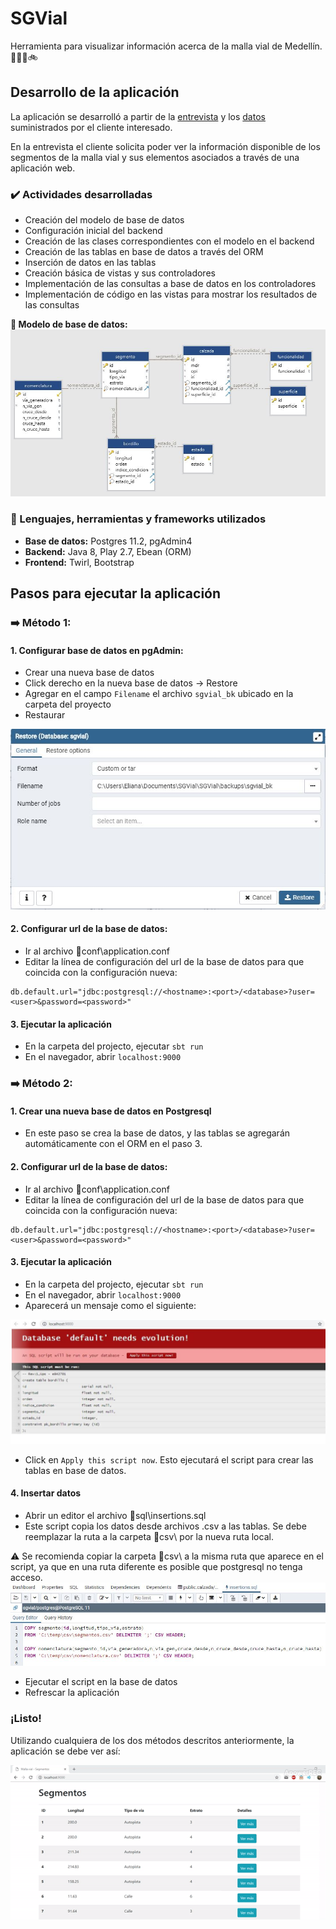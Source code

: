 # SGVial 

Herramienta para visualizar información acerca de la malla vial de Medellín. :vertical_traffic_light::red_car::truck::bike:

## Desarrollo de la aplicación

La aplicación se desarrolló a partir de la [entrevista][1] y los [datos][2] suministrados por el cliente interesado.

En la entrevista el cliente solicita poder ver la información disponible de los segmentos de la malla vial y sus elementos asociados a través de una aplicación web.

### :heavy_check_mark: Actividades desarrolladas 

* Creación del modelo de base de datos
* Configuración inicial del backend
* Creación de las clases correspondientes con el modelo en el backend
* Creación de las tablas en base de datos a través del ORM
* Inserción de datos en las tablas
* Creación básica de vistas y sus controladores
* Implementación de las consultas a base de datos en los controladores
* Implementación de código en las vistas para mostrar los resultados de las consultas

__:pushpin: Modelo de base de datos:__
![Modelo ER][ER]

### :wrench: Lenguajes, herramientas y frameworks utilizados 

* __Base de datos:__ Postgres 11.2, pgAdmin4
* __Backend:__ Java 8, Play 2.7, Ebean (ORM)
* __Frontend:__ Twirl, Bootstrap


## Pasos para ejecutar la aplicación

### :arrow_right: Método 1:

#### 1. Configurar base de datos en pgAdmin:

* Crear una nueva base de datos
* Click derecho en la nueva base de datos -> Restore
* Agregar en el campo `Filename` el archivo `sgvial_bk` ubicado en la carpeta del proyecto
* Restaurar

![Restore database][restore]

#### 2. Configurar url de la base de datos:

* Ir al archivo :file_folder:conf\application.conf
* Editar la línea de configuración del url de la base de datos para que coincida con la configuración nueva:

```
db.default.url="jdbc:postgresql://<hostname>:<port>/<database>?user=<user>&password=<password>"
```
#### 3. Ejecutar la aplicación

* En la carpeta del projecto, ejecutar `sbt run`
* En el navegador, abrir `localhost:9000`


### :arrow_right: Método 2:

#### 1. Crear una nueva base de datos en Postgresql
* En este paso se crea la base de datos, y las tablas se agregarán automáticamente con el ORM en el paso 3.

#### 2. Configurar url de la base de datos:

* Ir al archivo :file_folder:conf\application.conf
* Editar la línea de configuración del url de la base de datos para que coincida con la configuración nueva:

```
db.default.url="jdbc:postgresql://<hostname>:<port>/<database>?user=<user>&password=<password>"
```

#### 3. Ejecutar la aplicación

* En la carpeta del projecto, ejecutar `sbt run`
* En el navegador, abrir `localhost:9000`
* Aparecerá un mensaje como el siguiente:

![Migración de la base de datos][evolution]

* Click en `Apply this script now`. Esto ejecutará el script para crear las tablas en base de datos.

#### 4. Insertar datos

* Abrir un editor el archivo :file_folder:sql\insertions.sql
* Este script copia los datos desde archivos .csv a las tablas. Se debe reemplazar la ruta a la carpeta :file_folder:csv\ por la nueva ruta local.


:warning: Se recomienda copiar la carpeta :file_folder:csv\ a la misma ruta que aparece en el script, ya que en una ruta diferente es posible que postgresql no tenga acceso.
![Script de inserción][insertions]

* Ejecutar el script en la base de datos
* Refrescar la aplicación

### ¡Listo!

Utilizando cualquiera de los dos métodos descritos anteriormente, la aplicación se debe ver así:

![SGVial app][app]


[1]: https://drive.google.com/file/d/19wdfAKOND3hYrgpUnLMHqAe0Y7-Zft4D/view
[2]: https://drive.google.com/file/d/1ToTkKGbi8Ju2aZZw6LGlbALOrf7skm1x/view
[ER]: https://github.com/elianalopezv/SGVial/blob/master/screens/ER.JPG
[restore]: https://github.com/elianalopezv/SGVial/blob/master/screens/restore.JPG
[evolution]: https://github.com/elianalopezv/SGVial/blob/master/screens/evolution.JPG
[insertions]: https://github.com/elianalopezv/SGVial/blob/master/screens/insertions.JPG
[app]: https://github.com/elianalopezv/SGVial/blob/master/screens/sgvial-app.gif
